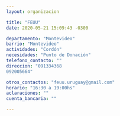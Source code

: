 ```yaml
---
layout: organizacion

title: "FEUU"
date: 2020-05-21 15:09:43 -0300

departamento: "Montevideo"
barrio: "Montevideo"
actividades: "Cordón"
necesidades: "Punto de Donación"
telefono_contacto: ""
direccion: "091334368
092005664"

otros_contactos: "feuu.uruguay@gmail.com"
horario: "16:30 a 19:00hs"
aclaraciones: ""
cuenta_bancaria: ""

---
```

